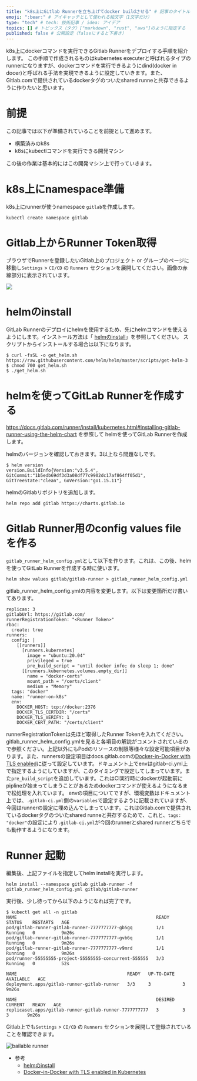 ```yaml
---
title: "k8s上にGitlab Runnerを立ち上げてdocker buildさせる" # 記事のタイトル
emoji: ":bear:" # アイキャッチとして使われる絵文字（1文字だけ）
type: "tech" # tech: 技術記事 / idea: アイデア
topics: [] # トピックス（タグ）["markdown", "rust", "aws"]のように指定する
published: false # 公開設定（falseにすると下書き）
---
```


k8s上にdockerコマンドを実行できるGitlab Runnerをデプロイする手順を紹介します。
この手順で作成されるものはkubernetes executerと呼ばれるタイプのrunnerになりますが、dockerコマンドを実行できるようにdind(docker in docer)と呼ばれる手法を実現できるように設定していきます。また、Gitlab.comで提供されているdockerタグのついたshared runneと共存できるように作りたいと思います。

# 前提
この記事では以下が準備されていることを前提として進めます。

- 構築済みのk8s
- k8sにkubectlコマンドを実行できる開発マシン

この後の作業は基本的にはこの開発マシン上で行っていきます。

# k8s上にnamespace準備
k8s上にrunnerが使うnamespace `gitlab`を作成します。

```
kubectl create namespace gitlab
```

# Gitlab上からRunner Token取得
ブラウザでRunnerを登録したいGitlab上のプロジェクト or グループのページに移動し`Settings` > `CI/CD` の `Runners` セクションを展開してください。画像の赤線部分に表示されています。

![](https://storage.googleapis.com/zenn-user-upload/3chwmewkftpiyjoae2tpuo69jqtc)

# helmのinstall

GitLab Runnerのデプロイにhelmを使用するため、先にhelmコマンドを使えるようにします。インストール方法は「 [helmのinstall](https://helm.sh/ja/docs/intro/install/)」を参照してください。
スクリプトからインストールする場合は以下になります。

```
$ curl -fsSL -o get_helm.sh https://raw.githubusercontent.com/helm/helm/master/scripts/get-helm-3
$ chmod 700 get_helm.sh
$ ./get_helm.sh
```


# helmを使ってGitLab Runnerを作成する
https://docs.gitlab.com/runner/install/kubernetes.html#installing-gitlab-runner-using-the-helm-chart
を参照して helmを使ってGitLab Runnerを作成します。

helmのバージョンを確認しておきます。3以上なら問題なしです。

```
$ helm version
version.BuildInfo{Version:"v3.5.4", GitCommit:"1b5edb69df3d3a08df77c9902dc17af864ff05d1", GitTreeState:"clean", GoVersion:"go1.15.11"}
```

helmのGitlabリポジトリを追加します。

```
helm repo add gitlab https://charts.gitlab.io
```



# Gitlab Runner用のconfig values fileを作る

`gitlab_runner_helm_config.yml`として以下を作ります。これは、この後、helmを使ってGitLab Runnerを作成する時に使います。

```
helm show values gitlab/gitlab-runner > gitlab_runner_helm_config.yml
```

gitlab_runner_helm_config.ymlの内容を変更します。以下は変更箇所だけ書いてあります。

```
replicas: 3
gitlabUrl: https://gitlab.com/
runnerRegistrationToken: "<Runner Token>"
rbac:
  create: true
runners:
  config: |
    [[runners]]
      [runners.kubernetes]
        image = "ubuntu:20.04"
        privileged = true
        pre_build_script = "until docker info; do sleep 1; done"
      [[runners.kubernetes.volumes.empty_dir]]
        name = "docker-certs"
        mount_path = "/certs/client"
        medium = "Memory"
  tags: "docker"
  name: "runner-on-k8s"
  env:
    DOCKER_HOST: tcp://docker:2376
    DOCKER_TLS_CERTDIR: "/certs"
    DOCKER_TLS_VERIFY: 1
    DOCKER_CERT_PATH: "/certs/client"
```

runnerRegistrationTokenは先ほど取得したRunner Tokenを入れてください。
gitlab_runner_helm_config.ymlを見ると各項目の解説がコメントされているので参照ください。上記以外にもPodのリソースの制限等様々な設定可能項目があります。また、runnersの設定項目はdocs.gitlab.comの[Docker-in-Docker with TLS enabled](https://docs.gitlab.com/ee/ci/docker/using_docker_build.html#docker-in-docker-with-tls-enabled)に従って設定しています。ドキュメント上でenvはgitlab-ci.yml上で指定するようにしていますが、このタイミングで設定してしまっています。また`pre_build_script`を追加しています。これはCI実行時にdockerが起動前にpiplineが始まってしまうことがあるためdockerコマンドが使えるようになるまで松処理を入れています。
envの項目についてですが、環境変数はドキュメント上では、`.gitlab-ci.yml`側の`variables`で設定するように記載されていますが、今回はrunnerの設定に埋め込んでしまっています。これはGitlab.comで提供されているdockerタグのついたshared runneと共存するためで、これと、`tags: "docker"`の設定により`.gitlab-ci.yml`が今回のrunnerとshared runnerどちらでも動作するようになります。


# Runner 起動
編集後、上記ファイルを指定してhelm installを実行します。

```
helm install --namespace gitlab gitlab-runner -f gitlab_runner_helm_config.yml gitlab/gitlab-runner
```

実行後、少し待ってから以下のようになれば完了です。

```
$ kubectl get all -n gitlab 
NAME                                                     READY   STATUS    RESTARTS   AGE
pod/gitlab-runner-gitlab-runner-7777777777-gb5gq         1/1     Running   0          9m26s
pod/gitlab-runner-gitlab-runner-7777777777-gvb6q         1/1     Running   0          9m26s
pod/gitlab-runner-gitlab-runner-7777777777-v9mrd         1/1     Running   0          9m26s
pod/runner-55555555-project-55555555-concurrent-555555   3/3     Running   0          52s

NAME                                          READY   UP-TO-DATE   AVAILABLE   AGE
deployment.apps/gitlab-runner-gitlab-runner   3/3     3            3           9m26s

NAME                                                     DESIRED   CURRENT   READY   AGE
replicaset.apps/gitlab-runner-gitlab-runner-7777777777   3         3         3       9m26s
```

Gitlab上でも`Settings` > `CI/CD` の `Runners` セクションを展開して登録されていることを確認できます。

![bailable runner](https://storage.googleapis.com/zenn-user-upload/898afvj6yy1g0m1orqako7ew1i9k)



- 参考
    - [helmのinstall](https://helm.sh/ja/docs/intro/install/)
    - [Docker-in-Docker with TLS enabled in Kubernetes](https://docs.gitlab.com/ee/ci/docker/using_docker_build.html#docker-in-docker-with-tls-enabled-in-kubernetes)


